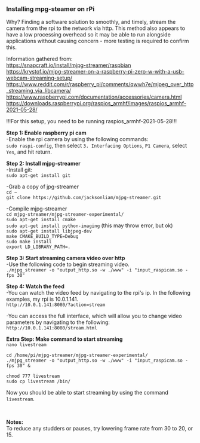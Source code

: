 ### Installing mpg-steamer on rPi

Why? Finding a software solution to smoothly, and timely, stream the camera from the rpi to the network via http. This method also appears to have a low processing overhead so it may be able to run alongside applications without causing concern - more testing is required to confirm this.  



Information gathered from:  
https://snapcraft.io/install/mjpg-streamer/raspbian  
https://krystof.io/mjpg-streamer-on-a-raspberry-pi-zero-w-with-a-usb-webcam-streaming-setup/  
https://www.reddit.com/r/raspberry_pi/comments/qwwh7e/mjpeg_over_http_streaming_via_libcamera/  
https://www.raspberrypi.com/documentation/accessories/camera.html  
https://downloads.raspberrypi.org/raspios_armhf/images/raspios_armhf-2021-05-28/  



!!!For this setup, you need to be running raspios_armhf-2021-05-28!!!  


**Step 1: Enable raspberry pi cam**  
-Enable the rpi camera by using the following commands:  
```sudo raspi-config```, then select ```3. Interfacing Options```, ```P1 Camera```, select ```Yes```, and hit return.

  

**Step 2: Install mjpg-streamer**  
-Install git:  
```sudo apt-get install git```   

-Grab a copy of jpg-streamer  
```cd ~```  
```git clone https://github.com/jacksonliam/mjpg-streamer.git```  

-Compile mjpg-streamer  
```cd mjpg-streamer/mjpg-streamer-experimental/```  
```sudo apt-get install cmake ```  
```sudo apt-get install python-imaging``` (this may throw error, but ok)  
```sudo apt-get install libjpeg-dev```  
```make CMAKE_BUILD_TYPE=Debug```  
```sudo make install```  
```export LD_LIBRARY_PATH=.```  

**Step 3: Start streaming camera video over http**  
-Use the following code to begin streaming video.   
```./mjpg_streamer -o "output_http.so -w ./www" -i "input_raspicam.so -fps 30"```    

  

**Step 4: Watch the feed**  
-You can watch the video feed by navigating to the rpi's ip. In the following examples, my rpi is 10.0.1.141.  
```http://10.0.1.141:8080/?action=stream```  

-You can access the full interface, which will allow you to change video parameters by navigating to the following:  
```http://10.0.1.141:8080/stream.html```  
  
    

**Extra Step: Make command to start streaming**  
```nano livestream```  
  
```
cd /home/pi/mjpg-streamer/mjpg-streamer-experimental/  
./mjpg_streamer -o "output_http.so -w ./www" -i "input_raspicam.so -fps 30" &  
```
  
```chmod 777 livestream```  
```sudo cp livestream /bin/```  
  
Now you should be able to start streaming by using the command ```livestream```.  
  
  
  
<br>  

**Notes:**  
To reduce any studders or pauses, try lowering frame rate from 30 to 20, or 15. 
